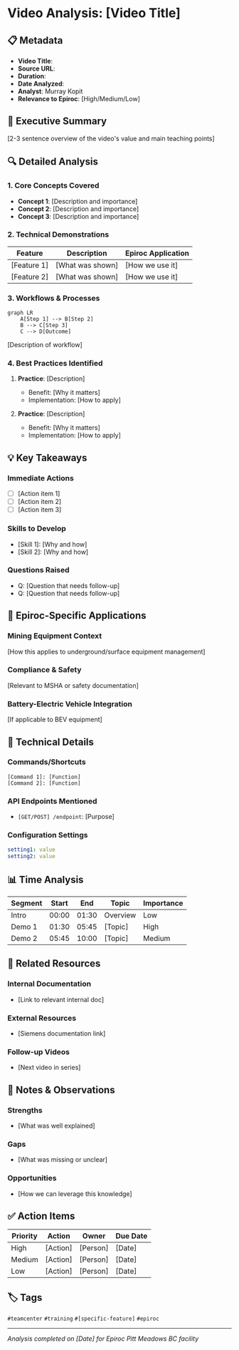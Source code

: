 # Video Analysis: [Video Title]

## 📋 Metadata
- **Video Title**: 
- **Source URL**: 
- **Duration**: 
- **Date Analyzed**: 
- **Analyst**: Murray Kopit
- **Relevance to Epiroc**: [High/Medium/Low]

## 🎯 Executive Summary
[2-3 sentence overview of the video's value and main teaching points]

## 🔍 Detailed Analysis

### 1. Core Concepts Covered
- **Concept 1**: [Description and importance]
- **Concept 2**: [Description and importance]
- **Concept 3**: [Description and importance]

### 2. Technical Demonstrations
| Feature | Description | Epiroc Application |
|---------|-------------|-------------------|
| [Feature 1] | [What was shown] | [How we use it] |
| [Feature 2] | [What was shown] | [How we use it] |

### 3. Workflows & Processes
```mermaid
graph LR
    A[Step 1] --> B[Step 2]
    B --> C[Step 3]
    C --> D[Outcome]
```
[Description of workflow]

### 4. Best Practices Identified
1. **Practice**: [Description]
   - Benefit: [Why it matters]
   - Implementation: [How to apply]

2. **Practice**: [Description]
   - Benefit: [Why it matters]
   - Implementation: [How to apply]

## 💡 Key Takeaways

### Immediate Actions
- [ ] [Action item 1]
- [ ] [Action item 2]
- [ ] [Action item 3]

### Skills to Develop
- [Skill 1]: [Why and how]
- [Skill 2]: [Why and how]

### Questions Raised
- Q: [Question that needs follow-up]
- Q: [Question that needs follow-up]

## 🏢 Epiroc-Specific Applications

### Mining Equipment Context
[How this applies to underground/surface equipment management]

### Compliance & Safety
[Relevant to MSHA or safety documentation]

### Battery-Electric Vehicle Integration
[If applicable to BEV equipment]

## 🔧 Technical Details

### Commands/Shortcuts
```
[Command 1]: [Function]
[Command 2]: [Function]
```

### API Endpoints Mentioned
- `[GET/POST] /endpoint`: [Purpose]

### Configuration Settings
```yaml
setting1: value
setting2: value
```

## 📊 Time Analysis

| Segment | Start | End | Topic | Importance |
|---------|-------|-----|-------|------------|
| Intro | 00:00 | 01:30 | Overview | Low |
| Demo 1 | 01:30 | 05:45 | [Topic] | High |
| Demo 2 | 05:45 | 10:00 | [Topic] | Medium |

## 🔗 Related Resources

### Internal Documentation
- [Link to relevant internal doc]

### External Resources
- [Siemens documentation link]

### Follow-up Videos
- [Next video in series]

## 📝 Notes & Observations

### Strengths
- [What was well explained]

### Gaps
- [What was missing or unclear]

### Opportunities
- [How we can leverage this knowledge]

## ✅ Action Items

| Priority | Action | Owner | Due Date |
|----------|--------|-------|----------|
| High | [Action] | [Person] | [Date] |
| Medium | [Action] | [Person] | [Date] |
| Low | [Action] | [Person] | [Date] |

## 🏷️ Tags
`#teamcenter` `#training` `#[specific-feature]` `#epiroc`

---
*Analysis completed on [Date] for Epiroc Pitt Meadows BC facility*